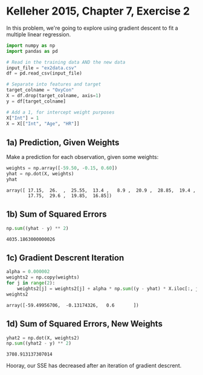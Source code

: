 
# Kelleher 2015, Chapter 7, Exercise 2

In this problem, we're going to explore using gradient descent to fit a multiple linear regression.


```python
import numpy as np
import pandas as pd

# Read in the training data AND the new data
input_file = "ex2data.csv"
df = pd.read_csv(input_file)

# Separate into features and target
target_colname = "OxyCon"
X = df.drop(target_colname, axis=1)
y = df[target_colname]

# Add a 1, for intercept weight purposes
X["Int"] = 1
X = X[["Int", "Age", "HR"]]
```

## 1a) Prediction, Given Weights

Make a prediction for each observation, given some weights:


```python
weights = np.array([-59.50, -0.15, 0.60])
yhat = np.dot(X, weights)
yhat
```




    array([ 17.15,  26.  ,  25.55,  13.4 ,   8.9 ,  20.9 ,  28.85,  19.4 ,
            17.75,  29.6 ,  19.85,  16.85])



## 1b) Sum of Squared Errors


```python
np.sum((yhat - y) ** 2)
```




    4035.1863000000026



## 1c) Gradient Descrent Iteration


```python
alpha = 0.000002
weights2 = np.copy(weights)
for j in range(2):
    weights2[j] = weights2[j] + alpha * np.sum((y - yhat) * X.iloc[:, j])
weights2
```




    array([-59.49956706,  -0.13174326,   0.6       ])



## 1d) Sum of Squared Errors, New Weights


```python
yhat2 = np.dot(X, weights2)
np.sum((yhat2 - y) ** 2)
```




    3708.913137307014



Hooray, our SSE has decreased after an iteration of gradient descrent.
